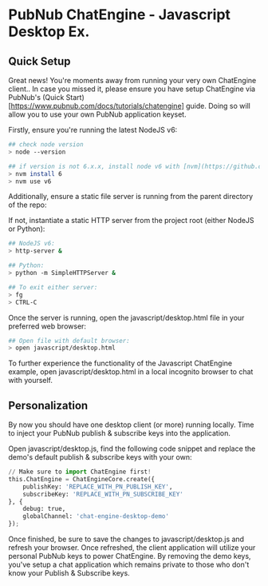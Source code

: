 # PubNub ChatEngine - Javascript Desktop Ex.

## Quick Setup
Great news! You're moments away from running your very own ChatEngine client.. In case you missed it, please ensure you have setup ChatEngine via PubNub's (Quick Start)[https://www.pubnub.com/docs/tutorials/chatengine] guide. Doing so will allow you to use your own PubNub application keyset.

Firstly, ensure you're running the latest NodeJS v6:

```bash
## check node version
> node --version

## if version is not 6.x.x, install node v6 with [nvm](https://github.com/creationix/nvm/blob/master/README.md "NPM Homepage").
> nvm install 6
> nvm use v6
```

Additionally, ensure a static file server is running from the parent directory of the repo:

If not, instantiate a static HTTP server from the project root (either NodeJS or Python):

```bash
## NodeJS v6:
> http-server &

## Python:
> python -m SimpleHTTPServer &

## To exit either server:
> fg
> CTRL-C
```

Once the server is running, open the javascript/desktop.html file in your preferred web browser:

```bash
## Open file with default browser:
> open javascript/desktop.html
```

To further experience the functionality of the Javascript ChatEngine example, open javascript/desktop.html in a local incognito browser to chat with yourself.

## Personalization
By now you should have one desktop client (or more) running locally. Time to inject your PubNub publish & subscribe keys into the application.

Open javascript/desktop.js, find the following code snippet and replace the demo's default publish & subscribe keys with your own:

```python
// Make sure to import ChatEngine first!
this.ChatEngine = ChatEngineCore.create({
    publishKey: 'REPLACE_WITH_PN_PUBLISH_KEY',
    subscribeKey: 'REPLACE_WITH_PN_SUBSCRIBE_KEY'
}, {
    debug: true,
    globalChannel: 'chat-engine-desktop-demo'
});
```

Once finished, be sure to save the changes to javascript/desktop.js and refresh your browser. Once refreshed, the client application will utilize your personal PubNub keys to power ChatEngine. By removing the demo keys, you've setup a chat application which remains private to those who don't know your Publish & Subscribe keys.
